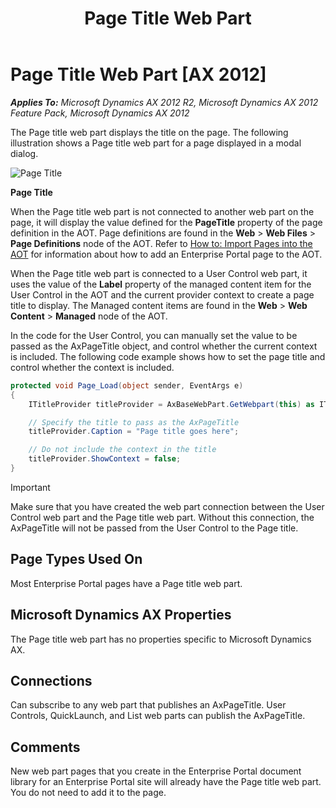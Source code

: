 ﻿---
title: Page Title Web Part
TOCTitle: Page Title
ms:assetid: 9baf3515-e6a2-4f46-a226-44c226f4f385
ms:mtpsurl: https://msdn.microsoft.com/en-us/library/Cc595967(v=AX.60)
ms:contentKeyID: 35245522
ms.date: 11/07/2012
mtps_version: v=AX.60
dev_langs:
- csharp
---

# Page Title Web Part [AX 2012]


_**Applies To:** Microsoft Dynamics AX 2012 R2, Microsoft Dynamics AX 2012 Feature Pack, Microsoft Dynamics AX 2012_

The Page title web part displays the title on the page. The following illustration shows a Page title web part for a page displayed in a modal dialog.

![Page Title](images/Cc595967.EP_PageTitle(AX.60).gif "Page Title")

**Page Title**

When the Page title web part is not connected to another web part on the page, it will display the value defined for the **PageTitle** property of the page definition in the AOT. Page definitions are found in the **Web** \> **Web Files** \> **Page Definitions** node of the AOT. Refer to [How to: Import Pages into the AOT](how-to-import-pages-into-the-aot.md) for information about how to add an Enterprise Portal page to the AOT.

When the Page title web part is connected to a User Control web part, it uses the value of the **Label** property of the managed content item for the User Control in the AOT and the current provider context to create a page title to display. The Managed content items are found in the **Web** \> **Web Content** \> **Managed** node of the AOT.

In the code for the User Control, you can manually set the value to be passed as the AxPageTitle object, and control whether the current context is included. The following code example shows how to set the page title and control whether the context is included.

``` csharp
protected void Page_Load(object sender, EventArgs e)
{
    ITitleProvider titleProvider = AxBaseWebPart.GetWebpart(this) as ITitleProvider;

    // Specify the title to pass as the AxPageTitle
    titleProvider.Caption = "Page title goes here";

    // Do not include the context in the title
    titleProvider.ShowContext = false;
}
```


> [!IMPORTANT]
> <P>Make sure that you have created the web part connection between the User Control web part and the Page title web part. Without this connection, the AxPageTitle will not be passed from the User Control to the Page title.</P>



## Page Types Used On

Most Enterprise Portal pages have a Page title web part.

## Microsoft Dynamics AX Properties

The Page title web part has no properties specific to Microsoft Dynamics AX.

## Connections

Can subscribe to any web part that publishes an AxPageTitle. User Controls, QuickLaunch, and List web parts can publish the AxPageTitle.

## Comments

New web part pages that you create in the Enterprise Portal document library for an Enterprise Portal site will already have the Page title web part. You do not need to add it to the page.

